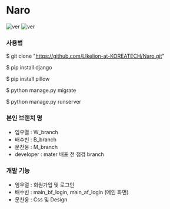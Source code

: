 # Naro

![ver](https://img.shields.io/badge/ver-Django==3.1.1-blue.svg)
![ver](https://img.shields.io/badge/ver-pillow-blue.svg)

### 사용법

$ git clone "https://github.com/LIkelion-at-KOREATECH/Naro.git"

$ pip install django

$ pip install pillow

$ python manage.py migrate

$ python manage.py runserver

### 본인 브랜치 명

 - 임우열 : W_branch
 - 배수빈 : B_branch
 - 문찬웅 : M_branch
 - developer : mater 배포 전 점검 branch

 ### 개발 기능

 - 임우열 : 회원가입 및 로그인
 - 배수빈 : main_bf_login, main_af_login (메인 화면)
 - 문찬웅 : Css 및 Design